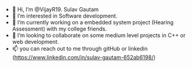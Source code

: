 - 👋 Hi, I’m @VijayR19. Sulav Gautam
- 👀 I’m interested in Software development.
- 🌱 I’m currently working on a embedded system project (Hearing Assessment) with my college friends.
- 💞️ I’m looking to collaborate on some medium level projects in C++ or web development.
- 📫 you can reach out to me through gitHub or linkedin (https://www.linkedin.com/in/sulav-gautam-652ab6198/)

<!---
VijayR19/VijayR19 is a ✨ special ✨ repository because its `README.md` (this file) appears on your GitHub profile.
You can click the Preview link to take a look at your changes.
--->

